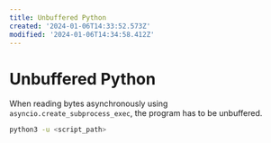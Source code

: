 ```yaml
---
title: Unbuffered Python
created: '2024-01-06T14:33:52.573Z'
modified: '2024-01-06T14:34:58.412Z'
---
```


# Unbuffered Python

When reading bytes asynchronously using `asyncio.create_subprocess_exec`, the program has to be unbuffered.

```bash
python3 -u <script_path>


```
